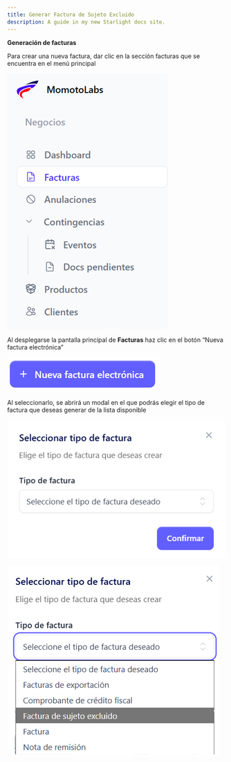 ```yaml
---
title: Generar Factura de Sujeto Excluido
description: A guide in my new Starlight docs site.
---
```

**Generación de facturas**

Para crear una nueva factura, dar clic en la sección facturas que se encuentra en el menú principal

![Página de registro](../../../biller/facturas1.png)

 Al desplegarse la pantalla principal de **Facturas** haz clic en el botón “Nueva factura electrónica”

![Página de registro](../../../biller/nueva-facturaboton.png)

 Al seleccionarlo, se abrirá un modal en el que podrás elegir el tipo de factura que deseas generar de la lista disponible 

 ![Página de registro](../../../biller/modal-factura.png)

 ![Página de registro](../../../biller/sujeto-excluido.png)



